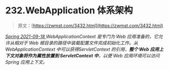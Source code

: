 <!--yml
category: 未分类
date: 0001-01-01 00:00:00
--->

# 232.WebApplication 体系架构

> 原文：[https://zwmst.com/3432.html](https://zwmst.com/3432.html)

   [ *Spring* ](https://zwmst.com/spring)*[ <time datetime="2021-09-18T14:52:14+08:00"> 2021-09-18 </time> ](https://zwmst.com/3432.html)  WebApplicationContext 是专门为 Web 应用准备的，它允许从相对于 Web 根目录的路径中装载配置文件完成初始化工作。从 WebApplicationContext 中可以获得ServletContext 的引用，**整个 Web 应用上下文对象将作为属性放置到 ServletContext 中**，以便 Web 应用环境可以访问 Spring 应用上下文。*